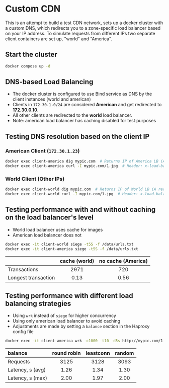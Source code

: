 # Custom CDN

This is an attempt to build a test CDN network, sets up a docker cluster with a custom DNS, which redirects
you to a zone-specific load balancer based on your IP address. To simulate requests from different IPs
two separate client containers are set up, "world" and "America".

## Start the cluster

```bash
docker compose up -d
```

## DNS-based Load Balancing

- The docker cluster is configured to use Bind service as DNS by the client instances (world and american)
- Clients in `172.30.1.0/24` are considered **American** and get redirected to **172.30.0.10**.
- All other clients are redirected to the **world** load balancer.
- Note: american load balancer has caching disabled for test purposes

## Testing DNS resolution based on the client IP

### American Client (`172.30.1.23`)

```bash
docker exec client-america dig mypic.com  # Returns IP of America LB (A record is 172.30.0.10)
docker exec client-america curl -I mypic.com/1.jpg  # Header: x-load-balancer: lb-america
```

### World Client (Other IPs)

```bash
docker exec client-world dig mypic.com  # Returns IP of World LB (A record is 172.30.0.11)
docker exec client-world curl -I mypic.com/1.jpg  # Header: x-load-balancer: lb-world
```

## Testing performance with and without caching on the load balancer's level

- World load balancer uses cache for images
- American load balancer does not

```bash
docker exec -it client-world siege -t5S -f /data/urls.txt
docker exec -it client-america siege -t5S -f /data/urls.txt
```

|                     | cache (world) | no cache (America) |
| :------------------ | :-----------: | :----------------: |
| Transactions        |     2971      |        720         |
| Longest transaction |     0.13      |        0.56        |

## Testing performance with different load balancing strategies

- Using `wrk` instead of `siege` for higher concurrency
- Using only american load balancer to avoid caching
- Adjustments are made by setting a `balance` section in the Haproxy config file

```bash
docker exec -it client-america wrk -c1000 -t10 -d5s http://mypic.com/1.jpg
```

| balance          | round robin | leastconn | random |
| :--------------- | :---------: | :-------: | :----: |
| Requests         |    3125     |   3128    |  3093  |
| Latency, s (avg) |    1.26     |   1.34    |  1.30  |
| Latency, s (max) |    2.00     |   1.97    |  2.00  |
